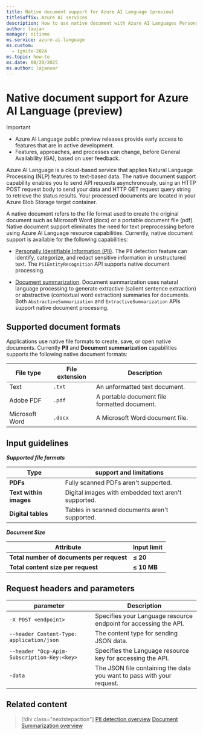 ```yaml
---
title: Native document support for Azure AI Language (preview)
titleSuffix: Azure AI services
description: How to use native document with Azure AI Languages Personally Identifiable Information and Summarization capabilities.
author: laujan
manager: nitinme
ms.service: azure-ai-language
ms.custom:
  - ignite-2024
ms.topic: how-to
ms.date: 08/20/2025
ms.author: lajanuar
---
```


<!-- markdownlint-disable MD033 -->
<!-- markdownlint-disable MD051 -->
<!-- markdownlint-disable MD024 -->
<!-- markdownlint-disable MD036 -->
<!-- markdownlint-disable MD049 -->
<!-- markdownlint-disable MD001 -->

# Native document support for Azure AI Language (preview)

> [!IMPORTANT]
>
> * Azure AI Language public preview releases provide early access to features that are in active development.
> * Features, approaches, and processes can change, before General Availability (GA), based on user feedback.

Azure AI Language is a cloud-based service that applies Natural Language Processing (NLP) features to text-based data. The native document support capability enables you to send API requests asynchronously, using an HTTP POST request body to send your data and HTTP GET request query string to retrieve the status results. Your processed documents are located in your Azure Blob Storage target container.

A native document refers to the file format used to create the original document such as Microsoft Word (docx) or a portable document file (pdf). Native document support eliminates the need for text preprocessing before using Azure AI Language resource capabilities. Currently, native document support is available for the following capabilities:

* [Personally Identifiable Information (PII)](../personally-identifiable-information/overview.md). The PII detection feature can identify, categorize, and redact sensitive information in unstructured text. The `PiiEntityRecognition` API supports native document processing.

* [Document summarization](../summarization/overview.md). Document summarization uses natural language processing to generate extractive (salient sentence extraction) or abstractive (contextual word extraction) summaries for documents. Both `AbstractiveSummarization` and `ExtractiveSummarization` APIs support native document processing.

## Supported document formats

 Applications use native file formats to create, save, or open native documents. Currently **PII** and **Document summarization** capabilities supports the following native document formats:

|File type|File extension|Description|
|---------|--------------|-----------|
|Text| `.txt`|An unformatted text document.|
|Adobe PDF| `.pdf`|A portable document file formatted document.|
|Microsoft Word| `.docx`|A Microsoft Word document file.|

## Input guidelines

***Supported file formats***

|Type|support and limitations|
|---|---|
|**PDFs**| Fully scanned PDFs aren't supported.|
|**Text within images**| Digital images with embedded text aren't supported.|
|**Digital tables**| Tables in scanned documents aren't supported.|

***Document Size***

|Attribute|Input limit|
|---|---|
|**Total number of documents per request** |**≤ 20**|
|**Total content size per request**| **≤ 10 MB**|

## Request headers and parameters

|parameter  |Description  |
|---------|---------|
|`-X POST <endpoint>`     | Specifies your Language resource endpoint for accessing the API.        |
|`--header Content-Type: application/json`     | The content type for sending JSON data.          |
|`--header "Ocp-Apim-Subscription-Key:<key>`    | Specifies the Language resource key for accessing the API.        |
|`-data`     | The JSON file containing the data you want to pass with your request.         |

## Related content

> [!div class="nextstepaction"]
> [PII detection overview](../personally-identifiable-information/overview.md "Learn more about Personally Identifiable Information detection.") [Document Summarization overview](../summarization/overview.md "Learn more about automatic document summarization.")
